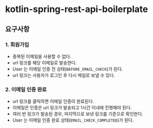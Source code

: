 # kotlin-spring-rest-api-boilerplate

## 요구사항

### 1. 회원가입

- 중복된 이메일을 사용할 수 없다.
- url 링크를 해당 이메일로 발송한다.
- User 는 이메일 인증 전 상태(`BEFORE_EMAIL_CHECK`)가 된다.
- url 링크는 사용자가 로그인 후 다시 메일로 보낼 수 있다.

### 2. 이메일 인증 완료
- url 링크를 클릭하면 이메일 인증이 완료된다.
- 이메일은 인증은 url 링크가 발송되고 1시간 이내에 진행해야 된다.
- 여러 번 링크가 발송된 경우, 마지막으로 보낸 링크를 기준으로 확인한다.
- User 는 이메일 인증 완료 상태(`EMAIL_CHECK_COMPLETED`)가 된다.

